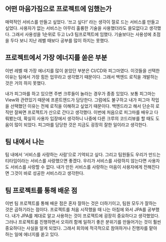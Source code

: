 ## 어떤 마음가짐으로 프로젝트에 임했는가

매력적인 서비스를 만들고 싶었다. 
‘쓰고 싶다!’ 라는 생각이 절로 드는 서비스를 만들고 싶었다. 
사용자가 없는 서비스는 아무리 훌륭한 기술을 사용했더라도 쓸모없다고 생각했다. 
그래서 사용성을 1순위로 두고 Lv3 팀프로젝트에 임했다. 
기술보다는 사용성에 초점을 두다 보니 지난 레벨 때보다 공부를 많이 하지는 못했다.

## 프로젝트에서 가장 에너지를 쏟은 부분

이번 레벨 때 가장 에너지를 많이 쏟았던 부분은 CI/CD와 피그마였다. 
이것들을 선택한 이유는 팀에서 가장 힘든 업무라고 생각했기 때문이다. 
그래서 백엔드 로직을 개발하는 것은 거의 하지 못했다.  

내가 피그마를 하고 있으면 주변 크루들이 놀라는 경우가 종종 있었다. 
보통 피그마는 View와 관련있기 때문에 프론트엔드가 담당한다. 
그럼에도 불구하고 내가 피그마 작업을 선택했던 이유는 전체 로직을 이해하고 싶었기 때문이다. 
백엔드라고 해서 단순히 로직만 잘짜면 프로젝트가 산으로 간다고 생각했다. 
이번에 처음으로 피그마를 배우고 다뤄봤는데, 확실히 사용자 입장에서 생각하니 나중에 다른 크루의 코드리뷰를 할 때도 도움이 많이 되었다. 
피그마를 담당한 것은 지금도 굉장히 잘한 일이라고 생각한다.

## 팀 내에서 나는

팀 내에서 ‘서비스를 사랑하는 사람’으로 기억되고 싶다. 
그리고 팀원들도 우리가 만드는 티타임이라는 서비스를 사랑했으면 좋겠다. 
우리가 서비스를 사랑하지 않는다면 사용자도 서비스를 사랑할 수 없다. 
내가 만든 서비스를 사랑하는 마음이 사용자에게 전해진다면 그것이 바로 성공한 서비스라고 생각한다.

## 팀 프로젝트를 통해 배운 점

이번 팀 프로젝트를 통해 배운 점은 혼자 잘하는 것은 더하기이고, 팀원 모두가 잘하는 것은 곱하기라는 점이다. 
프로젝트를 처음 시작했을 때 나는 아침에 와서 JPA를 공부했다. 
내가 JPA를 제대로 알고 사용하는 것이 프로젝트에 굉장히 중요하다고 생각했었다. 
그러나 프로젝트를 진행하면서 오히려 함께 일하기 좋은 분위기를 만들어가는 것이 훨씬 중요하다는 사실을 알게 되었다. 
그래서 회의에 적극적으로 참여하거나 진행자를 맡아 하는 일에 에너지를 쏟고 있다.


